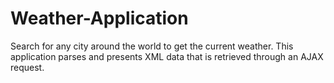 # Weather-Application
Search for any city around the world to get the current weather. This application parses and presents XML data that is retrieved through an AJAX request.
